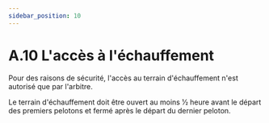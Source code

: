 ```yaml
---
sidebar_position: 10
---
```


# A.10 L'accès à l'échauffement

Pour des raisons de sécurité, l'accès au terrain d'échauffement n'est autorisé que par l'arbitre.

Le terrain d'échauffement doit être ouvert au moins 1⁄2 heure avant le départ des premiers pelotons et fermé après le départ du dernier peloton.
